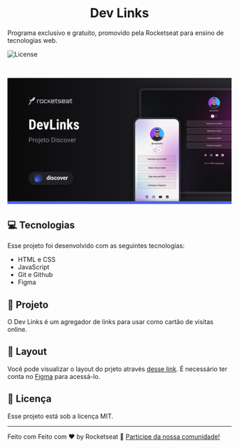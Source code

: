 <h1 align="center">Dev Links</h1>

<p>
Programa exclusivo e gratuito, promovido pela Rocketseat para ensino de tecnologias web.
</p>

<p>
  <img alt="License" src="https://img.shields.io/static/v1?label=license&message=MIT&color49AA26&labelColor=000000">
</p>

<br>

<p align="center">
  <img alt="Projeto Dev Links" src=".github/preview.png">
</p>

## 💻 Tecnologias

Esse projeto foi desenvolvido com as seguintes tecnologias:

- HTML e CSS
- JavaScript
- Git e Github
- Figma

## 📝 Projeto

O Dev Links é um agregador de links para usar como cartão de visitas online.

## 🎨 Layout

Você pode visualizar o layout do prjeto através [desse link](https://www.figma.com/community/file/1187422022288947321/devlinks-projeto-discover). É necessário ter conta no [Figma](https://www.figma.com) para acessá-lo.

## 📄 Licença

Esse projeto está sob a licença MIT.

---

Feito com Feito com ❤ by Rocketseat 👋 [Participe da nossa comunidade!](https://discord.gg/rocketseat)